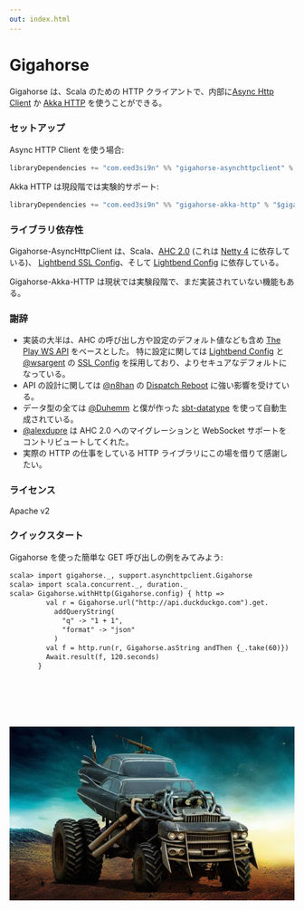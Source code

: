 ```yaml
---
out: index.html
---
```


  [AHC]: https://github.com/AsyncHttpClient/async-http-client/tree/1.9.x
  [netty]: http://netty.io
  [sslconfig]: https://github.com/typesafehub/ssl-config
  [config]: https://github.com/typesafehub/config
  [ws]: https://www.playframework.com/documentation/2.5.x/ScalaWS
  [dispatch]: http://dispatch.databinder.net/Dispatch.html
  [datatype]: http://www.scala-sbt.org/0.13/docs/Datatype.html
  [akkahttp]: http://doc.akka.io/docs/akka-http/current/scala.html
  [@wsargent]: https://github.com/wsargent
  [@n8han]: https://github.com/n8han
  [@Duhemm]: https://github.com/Duhemm
  [@alexdupre]: https://github.com/alexdupre

Gigahorse
=========

Gigahorse は、Scala のための HTTP クライアントで、内部に[Async Http Client][AHC] か [Akka HTTP][akkahttp] を使うことができる。

### セットアップ

Async HTTP Client を使う場合:

```scala
libraryDependencies += "com.eed3si9n" %% "gigahorse-asynchttpclient" % "$gigahorse_version$"
```

Akka HTTP は現段階では実験的サポート:

```scala
libraryDependencies += "com.eed3si9n" %% "gigahorse-akka-http" % "$gigahorse_version$"
```

### ライブラリ依存性

Gigahorse-AsyncHttpClient は、Scala、[AHC 2.0][AHC] (これは [Netty 4][netty] に依存している)、
[Lightbend SSL Config][sslconfig]、そして [Lightbend Config][config] に依存している。

Gigahorse-Akka-HTTP は現状では実験段階で、まだ実装されていない機能もある。

### 謝辞

- 実装の大半は、AHC の呼び出し方や設定のデフォルト値なども含め [The Play WS API][ws] をベースとした。
  特に設定に関しては [Lightbend Config][config] と [@wsargent][@wsargent] の [SSL Config][sslconfig]
  を採用しており、よりセキュアなデフォルトになっている。
- API の設計に関しては [@n8han][@n8han] の [Dispatch Reboot][dispatch] に強い影響を受けている。
- データ型の全ては [@Duhemm][@Duhemm] と僕が作った [sbt-datatype][datatype] を使って自動生成されている。
- [@alexdupre][@alexdupre] は AHC 2.0 へのマイグレーションと WebSocket サポートをコントリビュートしてくれた。
- 実際の HTTP の仕事をしている HTTP ライブラリにこの場を借りて感謝したい。

### ライセンス

Apache v2

### クイックスタート

Gigahorse を使った簡単な GET 呼び出しの例をみてみよう:

```console
scala> import gigahorse._, support.asynchttpclient.Gigahorse
scala> import scala.concurrent._, duration._
scala> Gigahorse.withHttp(Gigahorse.config) { http =>
         val r = Gigahorse.url("http://api.duckduckgo.com").get.
           addQueryString(
             "q" -> "1 + 1",
             "format" -> "json"
           )
         val f = http.run(r, Gigahorse.asString andThen {_.take(60)})
         Await.result(f, 120.seconds)
       }
```

<div style="margin: 100px"></div>

![Gigahorse](../files/gigahorse.jpg)
